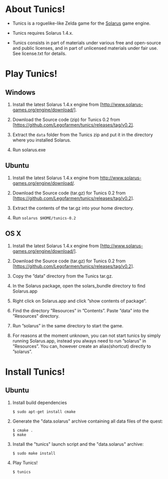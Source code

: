 # About Tunics!

 * Tunics is a roguelike-like Zelda game for the [Solarus](http://solarus-games.org) game engine.

 * Tunics requires Solarus 1.4.x.

 * Tunics consists in part of materials under various free and open-source and public licenses, and in part of unlicensed materials under fair use. See license.txt for details.


# Play Tunics!

## Windows
 
 1. Install the latest Solarus 1.4.x engine from [http://www.solarus-games.org/engine/download/].

 2. Download the Source code (zip) for Tunics 0.2 from [https://github.com/Legofarmen/tunics/releases/tag/v0.2].

 3. Extract the `data` folder from the Tunics zip and put it in the directory where you installed Solarus.
 
 4. Run solarus.exe


## Ubuntu

 1. Install the latest Solarus 1.4.x engine from http://www.solarus-games.org/engine/download/.

 2. Download the Source code (tar.gz) for Tunics 0.2 from [https://github.com/Legofarmen/tunics/releases/tag/v0.2].

 3. Extract the contents of the tar.gz into your home directory.

 4. Run `solarus $HOME/tunics-0.2`


## OS X

 1. Install the latest Solarus 1.4.x engine from [http://www.solarus-games.org/engine/download/].

 2. Download the Source code (tar.gz) for Tunics 0.2 from [https://github.com/Legofarmen/tunics/releases/tag/v0.2].

 3. Copy the ”data” directory from the Tunics tar.gz.

 4. In the Solarus package, open the solars_bundle directory to find Solarus.app

 5. Right click on Solarus.app and click ”show contents of package”.

 6. Find the directory ”Resources” in ”Contents”. Paste ”data” into the ”Resources" directory.

 7. Run ”solarus” in the same directory to start the game.

 8. For reasons at the moment unknown, you can not start tunics by simply running Solarus.app, instead you always need to run ”solarus” in ”Resources”. You can, however create an alias(shortcut) directly to ”solarus”.


# Install Tunics!

## Ubuntu

 1. Install build dependencies

        $ sudo apt-get install cmake

 2. Generate the "data.solarus" archive containing all data files of the quest:

        $ cmake .
        $ make

 3. Install the "tunics" launch script and the "data.solarus" archive:

        $ sudo make install

 4. Play Tunics!

        $ tunics
